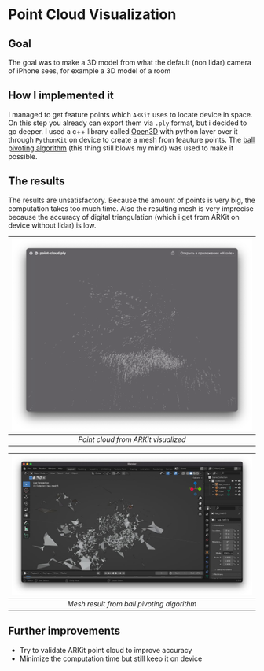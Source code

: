 # Point Cloud Visualization

## Goal

The goal was to make a 3D model from what the default (non lidar) camera of iPhone sees, for example a 3D model of a room

## How I implemented it

I managed to get feature points which `ARKit` uses to locate device in space. On this step you already can export them via `.ply` format, but i decided to go deeper. I used a c++ library called [Open3D](https://github.com/isl-org/Open3D) with python layer over it through `PythonKit` on device to create a mesh from feauture points. The [ball pivoting algorithm](https://vgc.poly.edu/~csilva/papers/tvcg99.pdf) (this thing still blows my mind) was used to make it possible.

## The results

The results are unsatisfactory. Because the amount of points is very big, the computation takes too much time. Also the resulting mesh is very imprecise because the accuracy of digital triangulation (which i get from ARKit on device without lidar) is low.


|![Point Cloud](pointcloud.png "Point cloud from ARKit visualized")|
|:-:|
|*Point cloud from ARKit visualized*|


|![Mesh Result](meshresult.png "Mesh result from ball pivoting algorithm")|
|:-:|
|*Mesh result from ball pivoting algorithm*|

## Further improvements

- Try to validate ARKit point cloud to improve accuracy
- Minimize the computation time but still keep it on device
